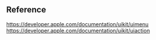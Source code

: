 ## Reference
https://developer.apple.com/documentation/uikit/uimenu
https://developer.apple.com/documentation/uikit/uiaction